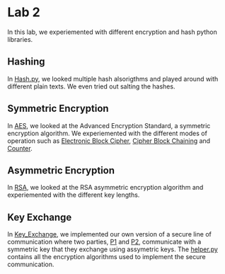 # **Lab 2**

In this lab, we experiemented with different encryption and hash python libraries.

## **Hashing**

In [Hash.py](./Hash.py), we looked multiple hash alsorigthms and played around with different plain texts. We even tried out salting the hashes.

## **Symmetric Encryption**

In [AES](./AES), we looked at the Advanced Encryption Standard, a symmetric encryption algorithm. We experiemented with the different modes of operation such as [Electronic Block Cipher](./AES/ECB.py), [Cipher Block Chaining](./AES/CBC.py) and [Counter](./AES/CTR.py).

## **Asymmetric Encryption**

In [RSA](./RSA), we looked at the RSA asymmetric encryption algorithm and experiemented with the different key lengths.

## **Key Exchange**

In [Key_Exchange](./Key_Exchange), we implemented our own version of a secure line of communication where two parties, [P1](./Key_Exchange/P1.py) and [P2](./Key_Exchange/P2.py), communicate with a symmetric key that they exchange using assymetric keys. The [helper.py](./Key_Exchange/helper.py) contains all the encryption algorithms used to implement the secure communication.
